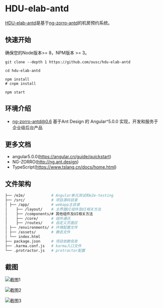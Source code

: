 # HDU-elab-antd

[HDU-elab-antd](https://github.com/ousc/HDU-elab-antd)是基于[ng-zorro-antd](https://github.com/NG-ZORRO/ng-zorro-antd)的机房预约系统。


## 快速开始
确保您的Node版本>= 8，NPM版本 >= 3。

```
git clone --depth 1 https://github.com/ousc/hdu-elab-antd

cd hdu-elab-antd

npm install
# cnpm install

npm start
```

## 环境介绍

- ng-zorro-antd@0.6 基于Ant Design 的 Angular^5.0.0 实现，开发和服务于企业级后台产品

## 更多文档
- angular5.0.0(https://angular.cn/guide/quickstart)
- NG-ZORRO(http://ng.ant.design)
- TypeScript(https://www.tslang.cn/docs/home.html)

## 文件架构

```bash
├── /e2e/            # Angular单元测试和e2e-testing
├── /src/            # 项目源码目录
│ ├── /app/          # webapp主目录
│    ├── /layout/    # 主界面UI组件及UI相关方法
│    ├── /components/# 其他组件及UI相关方法
│    ├── /core/      # 组件通讯
│    ├── /routes/    # 自定义页面区
│ ├── /environments/ # 环境配置文件
│ ├── /assets/       # 静态文件
│ └── index.html     
├── package.json     # 项目依赖信息
├── .karma.conf.js   # karma入口文件
└── .protractor.js   # protractor配置
```

## 截图
![截图1](https://github.com/ousc/HDU-elab-antd/raw/master/src/assets/1.png)


![截图2](https://github.com/ousc/HDU-elab-antd/raw/master/src/assets/2.png)


![截图3](https://github.com/ousc/HDU-elab-antd/raw/master/src/assets/3.png)


